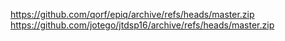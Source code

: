 https://github.com/qorf/epiq/archive/refs/heads/master.zip
https://github.com/jotego/jtdsp16/archive/refs/heads/master.zip
